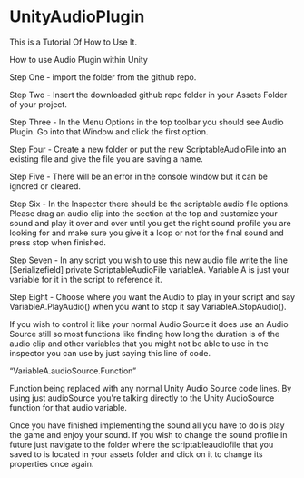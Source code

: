 # UnityAudioPlugin


This is a Tutorial Of How to Use It.

How to use Audio Plugin within Unity


Step One - import the folder from the github repo.




Step Two - Insert the downloaded github repo folder in your Assets Folder of your project.




Step Three - In the Menu Options in the top toolbar you should see Audio Plugin. Go into that Window and click the first option.




Step Four - Create a new folder or put the new ScriptableAudioFile into an existing file and give the file you are saving a name.




Step Five - There will be an error in the console window but it can be ignored or cleared. 




Step Six - In the Inspector there should be the scriptable audio file options. Please drag an audio clip into the section at the top and customize your sound and play it over and over until you get the right sound profile you are looking for and make sure you give it a loop or not for the final sound and press stop when finished.



Step Seven - In any script you wish to use this new audio file write the line 
[Serializefield] private ScriptableAudioFile variableA. Variable A is just your variable for it in the script to reference it.

Step Eight - Choose where you want the Audio to play in your script and say VariableA.PlayAudio() when you want to stop it say VariableA.StopAudio(). 

If you wish to control it like your normal Audio Source it does use an Audio Source still so most functions like finding how long the duration is of the audio clip and other variables that you might not be able to use in the inspector you can use by just saying this line of code.

“VariableA.audioSource.Function”

Function being replaced with any normal Unity Audio Source code lines. By using just audioSource you're talking directly to the Unity AudioSource function for that audio variable.


Once you have finished implementing the sound all you have to do is play the game and enjoy your sound. If you wish to change the sound profile in future just navigate to the folder where the scriptableaudiofile that you saved to is located in your assets folder and click on it to change its properties once again.
